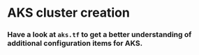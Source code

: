 # AKS cluster creation

### Have a look at `aks.tf` to get a better understanding of additional configuration items for AKS.
